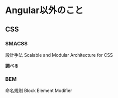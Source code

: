 # Angular以外のこと

## CSS

### SMACSS

設計手法
Scalable and Modular Architecture for CSS

**調べる**

### BEM

命名規則
Block Element Modifier



